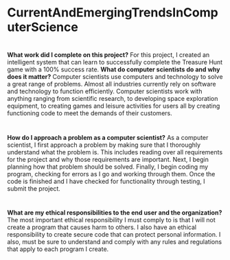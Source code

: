 # CurrentAndEmergingTrendsInComputerScience
#
**What work did I complete on this project?**
For this project, I created an intelligent system that can learn to successfully complete the Treasure Hunt game with a 100% success rate. 
**What do computer scientists do and why does it matter?**
Computer scientists use computers and technology to solve a great range of problems. Almost all industries currently rely on software and technology to function efficiently. Computer scientists work with anything ranging from scientific research, to developing space exploration equipment, to creating games and leisure activities for users all by creating functioning code to meet the demands of their customers. 
#
**How do I approach a problem as a computer scientist?**
As a computer scientist, I first approach a problem by making sure that I thoroughly understand what the problem is. This includes reading over all requirements for the project and why those requirements are important. Next, I begin planning how that problem should be solved. Finally, I begin coding my program, checking for errors as I go and working through them. Once the code is finished and I have checked for functionality through testing, I submit the project. 
# 
**What are my ethical responsibilities to the end user and the organization?**
The most important ethical responsibility I must comply to is that I will not create a program that causes harm to others. I also have an ethical responsibility to create secure code that can protect personal information. I also, must be sure to understand and comply with any rules and regulations that apply to each program I create. 
